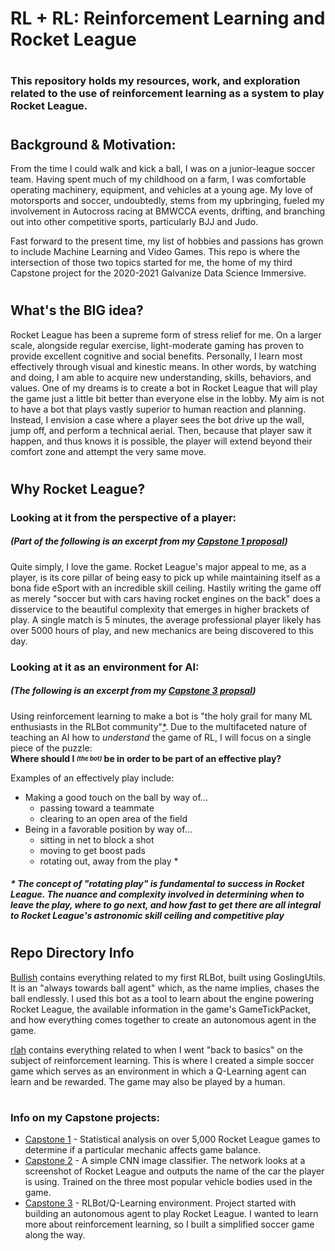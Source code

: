 # RL + RL: Reinforcement Learning and Rocket League
#
### This repository holds my resources, work, and exploration related to the use of reinforcement learning as a system to play Rocket League.
#
## Background & Motivation:  
From the time I could walk and kick a ball, I was on a junior-league soccer team. Having spent much of my childhood on a farm, I was comfortable operating machinery, equipment, and vehicles at a young age. My love of motorsports and soccer, undoubtedly, stems from my upbringing, fueled my involvement in Autocross racing at BMWCCA events, drifting, and branching out into other competitive sports, particularly BJJ and Judo.

Fast forward to the present time, my list of hobbies and passions has grown to include Machine Learning and Video Games. This repo is where the intersection of those two topics started for me, the home of my third Capstone project for the 2020-2021 Galvanize Data Science Immersive.
#
## What's the BIG idea?
Rocket League has been a supreme form of stress relief for me. On a larger scale, alongside regular exercise, light-moderate gaming has proven to provide excellent cognitive and social benefits. Personally, I learn most effectively through visual and kinestic means. In other words, by watching and doing, I am able to acquire new understanding, skills, behaviors, and values. One of my dreams is to create a bot in Rocket League that will play the game just a little bit better than everyone else in the lobby. My aim is not to have a bot that plays vastly superior to human reaction and planning. Instead, I envision a case where a player sees the bot drive up the wall, jump off, and perform a technical aerial. Then, because that player saw it happen, and thus knows it is possible, the player will extend beyond their comfort zone and attempt the very same move.
#
## Why Rocket League?
### Looking at it from the perspective of a player:
##### _(Part of the following is an excerpt from my [Capstone 1 proposal](https://github.com/bdotbull/rl-stats-eda/blob/main/proposal/proposal.md))_  
Quite simply, I love the game. Rocket League's major appeal to me, as a player, is its core pillar of being easy to pick up while maintaining itself as a bona fide eSport with an incredible skill ceiling. Hastily writing the game off as merely "soccer but with cars having rocket engines on the back" does a disservice to the beautiful complexity that emerges in higher brackets of play. A single match is 5 minutes, the average professional player likely has over 5000 hours of play, and new mechanics are being discovered to this day.  
### Looking at it as an environment for AI:  
##### _(The following is an excerpt from my [Capstone 3 propsal](https://github.com/bdotbull/rl_cap3/blob/main/proposals/P1_RL%2BML.md))_  
Using reinforcement learning to make a bot is "the holy grail for many ML enthusiasts in the RLBot community"[*](https://github.com/RLBot/RLBot/wiki/Machine-Learning-FAQ). Due to the multifaceted nature of teaching an AI how to _understand_ the game of RL, I will focus on a single piece of the puzzle:  
**Where should I <sub><sup>_(the bot)_</sub></sup> be in order to be part of an effective play?**

Examples of an effectively play include:
- Making a good touch on the ball by way of...
    - passing toward a teammate
    - clearing to an open area of the field
- Being in a favorable position by way of...
    - sitting in net to block a shot
    - moving to get boost pads
    - rotating out, away from the play *

##### * The concept of "rotating play" is fundamental to success in Rocket League.  The nuance and complexity involved in determining when to leave the play, where to go next, and how fast to get there are all integral to Rocket League's astronomic skill ceiling and competitive play
#
#
## Repo Directory Info
[Bullish](https://github.com/bdotbull/rl_cap3/tree/main/Bullish) contains everything related to my first RLBot, built using GoslingUtils. It is an "always towards ball agent" which, as the name implies, chases the ball endlessly. I used this bot as a tool to learn about the engine powering Rocket League, the available information in the game's GameTickPacket, and how everything comes together to create an autonomous agent in the game.

[rlah](https://github.com/bdotbull/rl_cap3/tree/main/rlah) contains everything related to when I went "back to basics" on the subject of reinforcement learning. This is where I created a simple soccer game which serves as an environment in which a Q-Learning agent can learn and be rewarded. The game may also be played by a human.

#
#
### Info on my Capstone projects:
- [Capstone 1](https://github.com/bdotbull/rl-stats-eda) -
Statistical analysis on over 5,000 Rocket League games to determine if a particular mechanic affects game balance.
- [Capstone 2](https://github.com/bdotbull/capst2ne) -
A simple CNN image classifier. The network looks at a screenshot of Rocket League and outputs the name of the car the player is using. Trained on the three most popular vehicle bodies used in the game.
- [Capstone 3](https://github.com/bdotbull/rl_cap3) -
RLBot/Q-Learning environment. Project started with building an autonomous agent to play Rocket League. I wanted to learn more about reinforcement learning, so I built a simplified soccer game along the way.